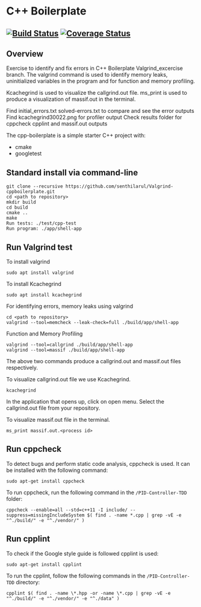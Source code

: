 # C++ Boilerplate
[![Build Status](https://travis-ci.org/aarjunsrinivasan/valgring-software-tool.svg?branch=main)](https://travis-ci.org/aarjunsrinivasan/valgring-software-tool)
[![Coverage Status](https://coveralls.io/repos/github/aarjunsrinivasan/valgring-software-tool/badge.svg?branch=main)](https://coveralls.io/github/aarjunsrinivasan/valgring-software-tool?branch=main)
---

## Overview

Exercise to identify and fix errors in C++ Boilerplate Valgrind_excercise branch.
The valgrind command is used to identify memory leaks, uninitialized variables in the program and for function and memory profiling.

Kcachegrind is used to visualize the callgrind.out file. 
ms_print is used to produce a visualization of massif.out in the terminal.

Find initial_errors.txt solved-errors.txt to compare and see the error outputs
Find kcachegrind30022.png for profiler output
Check results folder for cppcheck cpplint and massif.out outputs

The cpp-boilerplate is a simple starter C++ project with:

- cmake
- googletest

## Standard install via command-line
```
git clone --recursive https://github.com/senthilarul/Valgrind-cppboilerplate.git
cd <path to repository>
mkdir build
cd build
cmake ..
make
Run tests: ./test/cpp-test
Run program: ./app/shell-app
```
## Run Valgrind test
To install valgrind
```
sudo apt install valgrind
```
To install Kcachegrind
```
sudo apt install kcachegrind
```

For identifying errors, memory leaks using valgrind
```
cd <path to repository>
valgrind --tool=memcheck --leak-check=full ./build/app/shell-app 

```
Function and Memory Profiling
```
valgrind --tool=callgrind ./build/app/shell-app
valgrind --tool=massif ./build/app/shell-app
```

The above two commands produce a callgrind.out and massif.out files respectively.

To visualize callgrind.out file we use Kcachegrind.
```
kcachegrind
```
In the application that opens up, click on open menu. Select the callgrind.out file from your repository.

To visualize massif.out file in the terminal.
```
ms_print massif.out.<process id>
```
## Run cppcheck

To detect bugs and perform static code analysis, cppcheck is used. It can be installed with the following command:
```
sudo apt-get install cppcheck
```
To run cppcheck, run the following command in the `/PID-Controller-TDD` folder:
```
cppcheck --enable=all --std=c++11 -I include/ --suppress=missingIncludeSystem $( find . -name *.cpp | grep -vE -e "^./build/" -e "^./vendor/" )
```

## Run cpplint

To check if the Google style guide is followed cpplint is used:
```
sudo apt-get install cpplint
```

To run the cpplint, follow the following commands in the `/PID-Controller-TDD` directory:
```
cpplint $( find . -name \*.hpp -or -name \*.cpp | grep -vE -e "^./build/" -e "^./vendor/" -e "^./data" )



